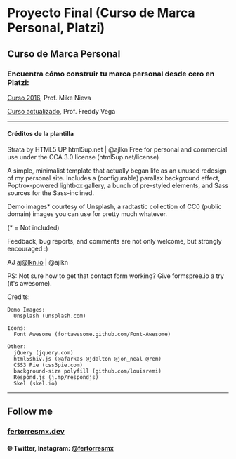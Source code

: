 # Proyecto Final (Curso de Marca Personal, Platzi)

## Curso de Marca Personal

### Encuentra cómo construir tu marca personal desde cero en Platzi:

[Curso 2016](https://platzi.com/clases/marca-personal-2016/), Prof. Mike Nieva

[Curso actualizado](https://platzi.com/clases/marca-personal/), Prof. Freddy Vega

***

#### Créditos de la plantilla

Strata by HTML5 UP
html5up.net | @ajlkn
Free for personal and commercial use under the CCA 3.0 license (html5up.net/license)

A simple, minimalist template that actually began life as an unused redesign of my
personal site. Includes a (configurable) parallax background effect, Poptrox-powered
lightbox gallery, a bunch of pre-styled elements, and Sass sources for the Sass-inclined.

Demo images\* courtesy of Unsplash, a radtastic collection of CC0 (public domain) images
you can use for pretty much whatever.

(\* = Not included)

Feedback, bug reports, and comments are not only welcome, but strongly encouraged :)

AJ
aj@lkn.io | @ajlkn

PS: Not sure how to get that contact form working? Give formspree.io a try (it's awesome).

Credits:

    Demo Images:
      Unsplash (unsplash.com)

    Icons:
      Font Awesome (fortawesome.github.com/Font-Awesome)

    Other:
      jQuery (jquery.com)
      html5shiv.js (@afarkas @jdalton @jon_neal @rem)
      CSS3 Pie (css3pie.com)
      background-size polyfill (github.com/louisremi)
      Respond.js (j.mp/respondjs)
      Skel (skel.io)

***

## Follow me

### [fertorresmx.dev](http://www.fertorresmx.dev/)

#### :globe_with_meridians: Twitter, Instagram: [@fertorresmx](http://www.twitter/fertorresmx)
